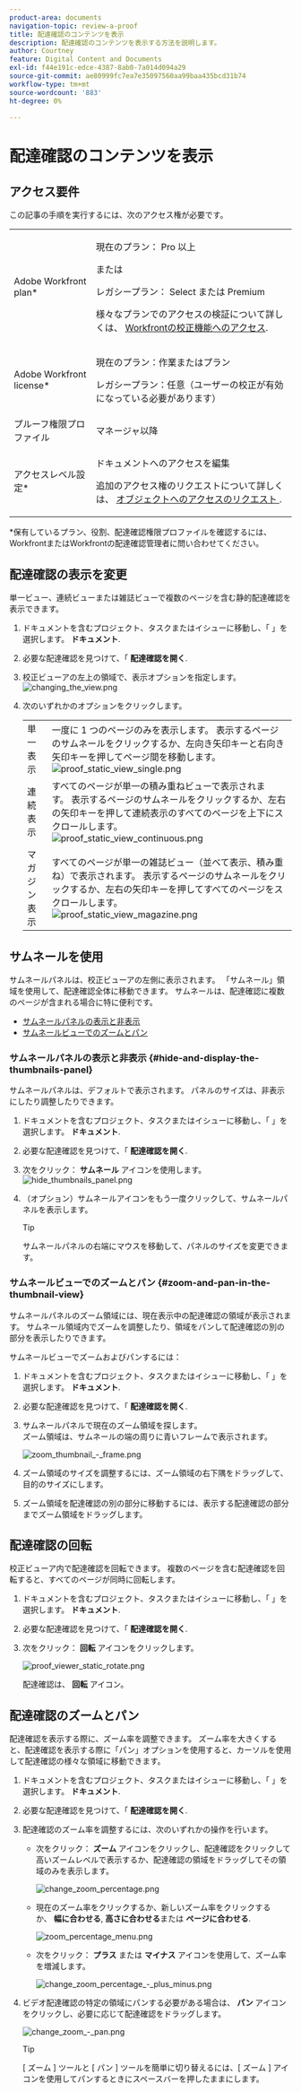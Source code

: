 ```yaml
---
product-area: documents
navigation-topic: review-a-proof
title: 配達確認のコンテンツを表示
description: 配達確認のコンテンツを表示する方法を説明します。
author: Courtney
feature: Digital Content and Documents
exl-id: f44e191c-edce-4387-8ab0-7a014d094a29
source-git-commit: ae80999fc7ea7e35097560aa99baa435bcd31b74
workflow-type: tm+mt
source-wordcount: '883'
ht-degree: 0%

---
```


# 配達確認のコンテンツを表示

## アクセス要件

この記事の手順を実行するには、次のアクセス権が必要です。

<table style="table-layout:auto"> 
 <col> 
 <col> 
 <tbody> 
  <tr> 
   <td role="rowheader">Adobe Workfront plan*</td> 
   <td> <p>現在のプラン： Pro 以上</p> <p>または</p> <p>レガシープラン： Select または Premium</p> <p>様々なプランでのアクセスの検証について詳しくは、 <a href="/help/quicksilver/administration-and-setup/manage-workfront/configure-proofing/access-to-proofing-functionality.md" class="MCXref xref">Workfrontの校正機能へのアクセス</a>.</p> </td> 
  </tr> 
  <tr> 
   <td role="rowheader">Adobe Workfront license*</td> 
   <td> <p>現在のプラン：作業またはプラン</p> <p>レガシープラン：任意（ユーザーの校正が有効になっている必要があります）</p> </td> 
  </tr> 
  <tr> 
   <td role="rowheader">プルーフ権限プロファイル </td> 
   <td>マネージャ以降</td> 
  </tr> 
  <tr> 
   <td role="rowheader">アクセスレベル設定*</td> 
   <td> <p>ドキュメントへのアクセスを編集</p> <p>追加のアクセス権のリクエストについて詳しくは、 <a href="../../../../workfront-basics/grant-and-request-access-to-objects/request-access.md" class="MCXref xref">オブジェクトへのアクセスのリクエスト </a>.</p> </td> 
  </tr> 
 </tbody> 
</table>

&#42;保有しているプラン、役割、配達確認権限プロファイルを確認するには、WorkfrontまたはWorkfrontの配達確認管理者に問い合わせてください。

## 配達確認の表示を変更

単一ビュー、連続ビューまたは雑誌ビューで複数のページを含む静的配達確認を表示できます。

1. ドキュメントを含むプロジェクト、タスクまたはイシューに移動し、「 」を選択します。 **ドキュメント**.
1. 必要な配達確認を見つけて、「 **配達確認を開く**.

1. 校正ビューアの左上の領域で、表示オプションを指定します。\
   ![changing_the_view.png](assets/changing-the-view-350x213.png)

1. 次のいずれかのオプションをクリックします。

   <table style="table-layout:auto"> 
    <col> 
    <col> 
    <tbody> 
     <tr> 
      <td role="rowheader">単一表示</td> 
      <td>一度に 1 つのページのみを表示します。 表示するページのサムネールをクリックするか、左向き矢印キーと右向き矢印キーを押してページ間を移動します。<br><img src="assets/proof-static-view-single.png" alt="proof_static_view_single.png"></td> 
     </tr> 
     <tr> 
      <td role="rowheader">連続表示</td> 
      <td>すべてのページが単一の積み重ねビューで表示されます。 表示するページのサムネールをクリックするか、左右の矢印キーを押して連続表示のすべてのページを上下にスクロールします。<br><img src="assets/proof-static-view-continuous.png" alt="proof_static_view_continuous.png"></td> 
     </tr> 
     <tr> 
      <td role="rowheader">マガジン表示</td> 
      <td>すべてのページが単一の雑誌ビュー（並べて表示、積み重ね）で表示されます。 表示するページのサムネールをクリックするか、左右の矢印キーを押してすべてのページをスクロールします。<br><img src="assets/proof-static-view-magazine.png" alt="proof_static_view_magazine.png"></td> 
     </tr> 
    </tbody> 
   </table>

## サムネールを使用

サムネールパネルは、校正ビューアの左側に表示されます。 「サムネール」領域を使用して、配達確認全体に移動できます。 サムネールは、配達確認に複数のページが含まれる場合に特に便利です。

* [サムネールパネルの表示と非表示](#hide-and-display-the-thumbnails-panel)
* [サムネールビューでのズームとパン](#zoom-and-pan-in-the-thumbnail-view)

### サムネールパネルの表示と非表示 {#hide-and-display-the-thumbnails-panel}

サムネールパネルは、デフォルトで表示されます。 パネルのサイズは、非表示にしたり調整したりできます。

1. ドキュメントを含むプロジェクト、タスクまたはイシューに移動し、「 」を選択します。 **ドキュメント**.
1. 必要な配達確認を見つけて、「 **配達確認を開く**.

1. 次をクリック： **サムネール** アイコンを使用します。\
   ![hide_thumbnails_panel.png](assets/hide-thumbnails-panel-350x213.png)

1. （オプション）サムネールアイコンをもう一度クリックして、サムネールパネルを表示します。

   >[!TIP]
   >
   >サムネールパネルの右端にマウスを移動して、パネルのサイズを変更できます。

### サムネールビューでのズームとパン {#zoom-and-pan-in-the-thumbnail-view}

サムネールパネルのズーム領域には、現在表示中の配達確認の領域が表示されます。 サムネール領域内でズームを調整したり、領域をパンして配達確認の別の部分を表示したりできます。

サムネールビューでズームおよびパンするには：

1. ドキュメントを含むプロジェクト、タスクまたはイシューに移動し、「 」を選択します。 **ドキュメント**.
1. 必要な配達確認を見つけて、「 **配達確認を開く**.

1. サムネールパネルで現在のズーム領域を探します。\
   ズーム領域は、サムネールの端の周りに青いフレームで表示されます。

   ![zoom_thumbnail_-_frame.png](assets/zoom-thumbnail---frame-350x215.png)

1. ズーム領域のサイズを調整するには、ズーム領域の右下隅をドラッグして、目的のサイズにします。
1. ズーム領域を配達確認の別の部分に移動するには、表示する配達確認の部分までズーム領域をドラッグします。

## 配達確認の回転

校正ビューア内で配達確認を回転できます。 複数のページを含む配達確認を回転すると、すべてのページが同時に回転します。

1. ドキュメントを含むプロジェクト、タスクまたはイシューに移動し、「 」を選択します。 **ドキュメント**.
1. 必要な配達確認を見つけて、「 **配達確認を開く**.

1. 次をクリック： **回転** アイコンをクリックします。

   ![proof_viewer_static_rotate.png](assets/proof-viewer-static-rotate-350x36.png)

   配達確認は、 **回転** アイコン。

## 配達確認のズームとパン

配達確認を表示する際に、ズーム率を調整できます。 ズーム率を大きくすると、配達確認を表示する際に「パン」オプションを使用すると、カーソルを使用して配達確認の様々な領域に移動できます。

1. ドキュメントを含むプロジェクト、タスクまたはイシューに移動し、「 」を選択します。 **ドキュメント**.
1. 必要な配達確認を見つけて、「 **配達確認を開く**.

1. 配達確認のズーム率を調整するには、次のいずれかの操作を行います。

   * 次をクリック： **ズーム** アイコンをクリックし、配達確認をクリックして高いズームレベルで表示するか、配達確認の領域をドラッグしてその領域のみを表示します。

     ![change_zoom_percentage.png](assets/change-zoom-percentage-350x36.png)

   * 現在のズーム率をクリックするか、新しいズーム率をクリックするか、 **幅に合わせる**, **高さに合わせる**&#x200B;または **ページに合わせる**.

     ![zoom_percentage_menu.png](assets/zoom-percentage-menu-350x245.png)

   * 次をクリック： **プラス** または **マイナス** アイコンを使用して、ズーム率を増減します。

     ![change_zoom_percentage_-_plus_minus.png](assets/change-zoom-percentage---plus-minus-350x36.png)

1. ビデオ配達確認の特定の領域にパンする必要がある場合は、 **パン** アイコンをクリックし、必要に応じて配達確認をドラッグします。

   ![change_zoom_-_pan.png](assets/change-zoom---pan-350x36.png)

   >[!TIP]
   >
   >[ ズーム ] ツールと [ パン ] ツールを簡単に切り替えるには、[ ズーム ] アイコンを使用してパンするときにスペースバーを押したままにします。
